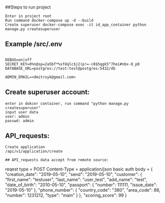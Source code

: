 
##Steps to run project

```
Enter in project root
Run command docker-compose up -d --build
Create superuser docker-compose exec -it id_app_container python manage.py createsuperuser
```

## Example /src/.env

```

DEBUG=on|off
SECRET_KEY=0%n@sp=2a5bf*%xfdqlc$j2(p!=-c8$5qgk5^7hei#nbx-8_p0
DATABASE_URL=postgres://test:test@postgres:5432/db

ADMIN_EMAIL=<dmitruyk@gmail.com>
```

## Create superuser account:
```
enter in dokcer container, run command "python manage.py createsuperuser"
input user data
user: admin
passwd: admin
```

## API_requests:
```
Create application
/api/v1/application/create

## API_requests data accept from remote source:
```
reqest type = POST
Content-Type = application/json
basic auth 
body = {
	"creation_date": "2019-05-10",
	"send": "2019-05-10",
	"customer": {
		"first_name": "testuser",
		"last_name": "user_test",
		"add_name": "test",
		"date_of_birth": "2010-05-10",
		"passport": {
			"number": 111111,
			"issue_date": "2019-05-10"
		},
		"phone_number": {
			"country_code": "380",
			"area_code": 88,
			"number": 1231212,
			"type": "main"
		}
	},
	"scoring_score": 99
}
```
